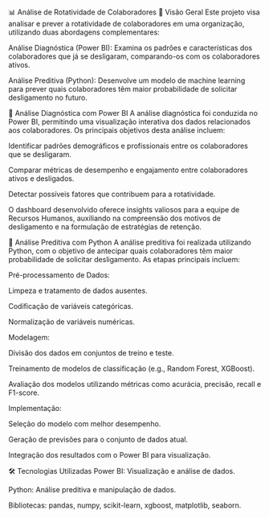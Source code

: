 📊 Análise de Rotatividade de Colaboradores
📁 Visão Geral
Este projeto visa analisar e prever a rotatividade de colaboradores em uma organização, utilizando duas abordagens complementares:

Análise Diagnóstica (Power BI): Examina os padrões e características dos colaboradores que já se desligaram, comparando-os com os colaboradores ativos.

Análise Preditiva (Python): Desenvolve um modelo de machine learning para prever quais colaboradores têm maior probabilidade de solicitar desligamento no futuro.

🧠 Análise Diagnóstica com Power BI
A análise diagnóstica foi conduzida no Power BI, permitindo uma visualização interativa dos dados relacionados aos colaboradores. Os principais objetivos desta análise incluem:

Identificar padrões demográficos e profissionais entre os colaboradores que se desligaram.

Comparar métricas de desempenho e engajamento entre colaboradores ativos e desligados.

Detectar possíveis fatores que contribuem para a rotatividade.

O dashboard desenvolvido oferece insights valiosos para a equipe de Recursos Humanos, auxiliando na compreensão dos motivos de desligamento e na formulação de estratégias de retenção.

🤖 Análise Preditiva com Python
A análise preditiva foi realizada utilizando Python, com o objetivo de antecipar quais colaboradores têm maior probabilidade de solicitar desligamento. As etapas principais incluem:

Pré-processamento de Dados:

Limpeza e tratamento de dados ausentes.

Codificação de variáveis categóricas.

Normalização de variáveis numéricas.

Modelagem:

Divisão dos dados em conjuntos de treino e teste.

Treinamento de modelos de classificação (e.g., Random Forest, XGBoost).

Avaliação dos modelos utilizando métricas como acurácia, precisão, recall e F1-score.

Implementação:

Seleção do modelo com melhor desempenho.

Geração de previsões para o conjunto de dados atual.

Integração dos resultados com o Power BI para visualização.

🛠️ Tecnologias Utilizadas
Power BI: Visualização e análise de dados.

Python: Análise preditiva e manipulação de dados.

Bibliotecas: pandas, numpy, scikit-learn, xgboost, matplotlib, seaborn.
